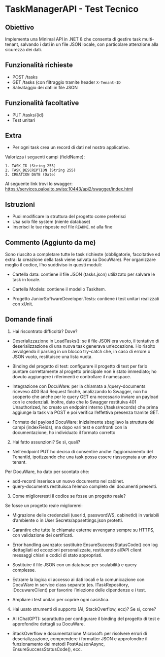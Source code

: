 # TaskManagerAPI - Test Tecnico

## Obiettivo

Implementa una Minimal API in .NET 8 che consenta di gestire task multi-tenant, salvando i dati in un file JSON locale, con particolare attenzione alla sicurezza dei dati.

## Funzionalità richieste

- POST /tasks
- GET /tasks (con filtraggio tramite header `X-Tenant-ID`
- Salvataggio dei dati in file JSON

## Funzionalità facoltative

- PUT /tasks/{id}
- Test unitari

## Extra

- Per ogni task crea un record di dati nel nostro applicativo. 

Valorizza i seguenti campi (fieldName):

	1. TASK_ID (String 255)
	2. TASK_DESCRIPTION (String 255)
	3. CREATION DATE (Date)

Al seguente link trovi lo swagger: https://services.paloalto.swiss:10443/api2/swagger/index.html

## Istruzioni

- Puoi modificare la struttura del progetto come preferisci
- Usa solo file system (niente database)
- Inserisci le tue risposte nel file `README.md` alla fine

## Commento (Aggiunto da me)
Sono riuscito a completare tutte le task richieste (obbligatorie, facoltative ed extra: la creazione della task viene salvata su DocuWare).
Per organizzare meglio il codice, l’ho suddiviso in questi moduli:

- Cartella data: contiene il file JSON (tasks.json) utilizzato per salvare le task in locale.

- Cartella Models: contiene il modello TaskItem.

- Progetto JuniorSoftwareDeveloper.Tests: contiene i test unitari realizzati con xUnit.

## Domande finali

1. Hai riscontrato difficoltà? Dove?

- Deserializzazione in LoadTasks(): se il file JSON era vuoto, il tentativo di deserializzazione di una nuova task generava un’eccezione. Ho risolto avvolgendo il parsing in un blocco try–catch che, in caso di errore o JSON vuoto, restituisce una lista vuota.

- Binding del progetto di test: configurare il progetto di test per farlo puntare correttamente al progetto principale non è stato immediato; ho dovuto aggiungere i riferimenti e controllare il namespace.

- Integrazione con DocuWare: per la chiamata a /query-documents ricevevo 400 Bad Request finché, analizzando lo Swagger, non ho scoperto che anche per le query GET era necessario inviare un payload con le credenziali. Inoltre, dato che lo Swagger restituiva 401 Unauthorized, ho creato un endpoint interno (/tasks/records) che prima aggiunge la task via POST e poi verifica l’effettiva presenza tramite GET.

- Formato del payload DocuWare: inizialmente sbagliavo la struttura dei campi (indexFields), ma dopo vari test e confronti con la documentazione, ho individuato il formato corretto
   
2. Hai fatto assunzioni? Se sì, quali?

- Nell’endpoint PUT ho deciso di consentire anche l’aggiornamento del TenantId, ipotizzando che una task possa essere riassegnata a un altro tenant.

Per DocuWare, ho dato per scontato che:

- add-record inserisca un nuovo documento nel cabinet.
- query-documents restituisca l’elenco completo dei documenti presenti.

3. Come miglioreresti il codice se fosse un progetto reale?

Se fosse un progetto reale migliorerei:

- Migrazione delle credenziali (userId, passwordWS, cabinetId) in variabili d’ambiente o in User Secrets/appsettings.json protetti.

- Garantire che tutte le chiamate esterne avvengano sempre su HTTPS, con validazione dei certificati.

- Error handling avanzato: sostituire EnsureSuccessStatusCode() con log dettagliati ed eccezioni personalizzate, restituendo all’API client messaggi chiari e codici di stato appropriati.

- Sostituire il file JSON con un database per scalabilità e query complesse. 

- Estrarre la logica di accesso ai dati locali e la comunicazione con DocuWare in service class separate (es. ITaskRepository, IDocuwareClient) per favorire l’iniezione delle dipendenze e i test.

- Ampliare i test unitari per coprire ogni casistica.


4. Hai usato strumenti di supporto (AI, StackOverflow, ecc)? Se sì, come?

- AI (ChatGPT): soprattutto per configurare il binding del progetto di test e approfondire dettagli su DocuWare.

- StackOverflow e documentazione Microsoft: per risolvere errori di deserializzazione, comprendere i formatter JSON e approfondire il funzionamento dei metodi PostAsJsonAsync, EnsureSuccessStatusCode(), ecc.
